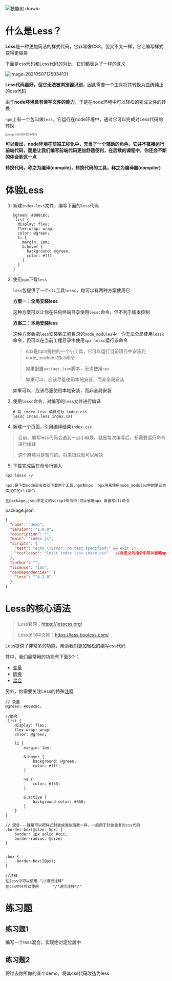 ![技能树.drawio](assets/20210507101924.png)

# 什么是Less？

**Less**是一种更加简洁的样式代码，它非常像CSS，但又不太一样，它让编写样式变得更容易

下面是css代码和Less代码的对比，它们都表达了一样的含义

![image-20210507125034131](assets/20210507125034.png)

**Less代码虽好，但它无法被浏览器识别**，因此需要一个工具将其转换为血统纯正的css代码

由于**node环境具有读写文件的能力**，于是在node环境中可以轻松的完成文件的转换

`npm`上有一个包叫做`less`，它运行在node环境中，通过它可以完成对Less代码的转换

<img src="assets/20210507105107.png" alt="image-20210507105107556" style="zoom:50%;" />

**可以看出，node环境在前端工程化中，充当了一个辅助的角色，它并不直接运行前端代码，而是让我们编写前端代码更加舒适便利，在后续的课程中，你还会不断的体会到这一点**

**转换代码，称之为编译(compile)，转换代码的工具，称之为编译器(compiler)**

# 体验Less

1. 新建`index.less`文件，编写下面的`less`代码

   ```less
   @green: #008c8c;
   .list {
     display: flex;
     flex-wrap: wrap;
     color: @green;
     li {
       margin: 1em;
       &:hover {
         background: @green;
         color: #fff;
       }
     }
   }
   ```

2. 使用`npm`下载`less`

   `less`包提供了一个`cli`工具`lessc`，你可以有两种方案使用它

   **方案一：全局安装less**

   这种方案可以让你在任何终端目录使用`lessc`命令，但不利于版本控制

   **方案二：本地安装less**

   这种方案会把`less`安装到工程目录的`node_modules`中，你无法全局使用`lessc`命令，但可以在当前工程目录中使用`npx lessc`运行该命令

   > npx是npm提供的一个小工具，它可以运行当前项目中安装到node_modules的cli命令
   >
   > 如果配置`package.json`脚本，无须使用`npx`
   >
   > 如果可以，应该尽量使用本地安装，而非全局安装

   如果可以，应该尽量使用本地安装，而非全局安装

3. 使用`lessc`命令，对编写的`less`文件进行编译

   ```shell
   # 将 index.less 编译成为 index.css
   lessc index.less index.css
   ```

4. 新建一个页面，引用编译结果`index.css`

> 目前，编写less代码会遇到一点小麻烦，就是每次编写后，都需要运行命令进行编译
>
> 这个麻烦只是暂时的，将来很快就可以解决

5. 下载完成后在命令行输入

```
npx lessc -v

npx:是下载node后会自动下载两个工具,npm和npx  npx用来使用node_modules中的第三方库提供的cli命令

在package,json中定义的script命令中,可以省略npx 直接写cli命令
```

package.json

```json
{
  "name": "demo",
  "version": "1.0.0",
  "description": "",
  "main": "index.js",
  "scripts": {
    "test": "echo \"Error: no test specified\" && exit 1",
    "testlessc": "lessc index.less index.css"	//自定义的指令中可以省略npx
  },
  "author": "",
  "license": "ISC",
  "devDependencies": {
    "less": "^4.2.0"
  }
}
```



# Less的核心语法

>Less官网：https://lesscss.org/
>
>Less民间中文网：https://less.bootcss.com/

Less提供了非常多的功能，帮助我们更加轻松的编写css代码

其中，我们最常用的功能有下面3个：

- [变量](https://less.bootcss.com/#%E5%8F%98%E9%87%8F%EF%BC%88variables%EF%BC%89)
- [嵌套](https://less.bootcss.com/#%E5%B5%8C%E5%A5%97%EF%BC%88nesting%EF%BC%89)
- [混合](https://less.bootcss.com/#%E6%B7%B7%E5%90%88%EF%BC%88mixins%EF%BC%89)

另外，你需要关注Less的特殊[注释](https://less.bootcss.com/#%E6%B3%A8%E9%87%8A%EF%BC%88comments%EF%BC%89)

```less
// 变量
@green: #008c8c;

//嵌套
.list {
    display: flex;
    flex-wrap: wrap;
    color: @green;

    li {
        margin: 1em;

        &:hover {
            background: @green;
            color: #fff;
        }

        >a {
            color: #f55;
        }

        &.active {
            background-color: #666;
        }
    }
}

// 混合---就是可以把样式封装成类似函数一样，一般用于封装重复的css代码
.border-box(@size: 5px) {
    border: 1px solid #ccc;
    border-radius: @size;
}


.box {
    .border-box(10px);
}

//注释
在less中可以使用 "//进行注释"
在css中只可以使用		"/*进行注释*/"
```



# 练习题

## 练习题1

编写一个less混合，实现绝对定位居中

## 练习题2

将过去你所做的某个demo，将其css代码改造为less

